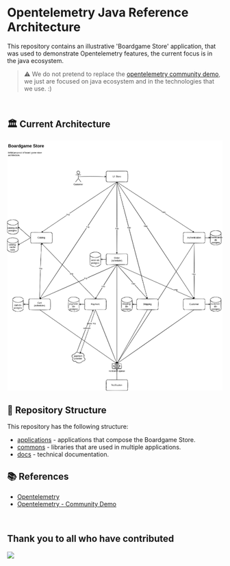 # Opentelemetry Java Reference Architecture

This repository contains an illustrative 'Boardgame Store' application, that was used to demonstrate Opentelemetry features, the current focus is in the java ecosystem.

> :warning: We do not pretend to replace the [opentelemetry community demo](https://github.com/open-telemetry/opentelemetry-demo), we just are focused on java ecosystem and in the technologies that we use. :)

</br>

## :classical_building: Current Architecture
![Diagram](docs/diagrams/architecture-diagram.drawio.png)

## 📂 <a id="repo"></a>Repository Structure

This repository has the following structure:

- [applications](applications) - applications that compose the Boardgame Store.
- [commons](commons) - libraries that are used in multiple applications.
- [docs](docs) - technical documentation.

## 📚 <a id="docs"></a>References

- [Opentelemetry](https://opentelemetry.io/)
- [Opentelemetry - Community Demo](https://github.com/open-telemetry/opentelemetry-demo)

<br>

## Thank you to all who have contributed

<a href="https://github.com/gontijolucas/otel-reference-architecture/graphs/contributors">
  <img src="https://contrib.rocks/image?repo=gontijolucas/otel-reference-architecture" />
</a>
